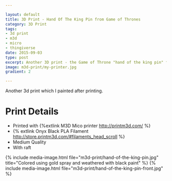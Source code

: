 ```yaml
---

layout: default
title: 3D Print - Hand Of The King Pin from Game of Thrones
category: 3D Print
tags:
- 3d print
- m3d
- micro
- thingiverse
date: 2015-09-03
type: post
excerpt: Another 3D print - the Game of Throne "hand of the king pin" from <a href="http://www.thingiverse.com/thing:630577">thingiverse</a>  
image: m3d-print/my-printer.jpg
gradient: 2

---
```


Another 3d print which I painted after printing.

# Print Details

* Printed with {%extlink M3D Mico printer http://printm3d.com/ %}
* {% extlink Onyx Black PLA Filament http://store.printm3d.com/#filaments_head_scroll %} 
* Medium Quality
* With raft

{% include media-image.html file="m3d-print/hand-of-the-king-pin.jpg" title="Colored using gold spray and weathered with black paint" %}
{% include media-image.html file="m3d-print/hand-of-the-king-pin-front.jpg" %}